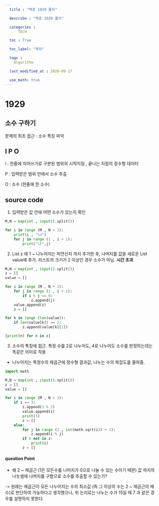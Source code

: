 ```yaml
---
  title : "백준 1929 풀이"

  describe : "백준 1929 풀이"

  categories : 
      TECH

  toc : True

  toc_label: "목차"

  tags : 
    Algorithm

  last_modified_at : 2020-09-17

  use_math: true
---
```


# 1929
## 소수 구하기

문제의 최초 접근 : 소수 특징 파악

## I P O

I : 한줄에 띄어쓰기로 구분된 범위의 시작지점 , 끝나는 지점의 정수형 데이터

P : 입력받은 범위 안에서 소수 추출

O : 소수 (한줄에 한 소수)
## source code

1. 입력받은 값 안에 어떤 소수가 있는지 확인

```python
M,N = map(int , input().split())

for i in range (M , N + 1):
    print(i , "\n")
    for j in range (1 , i + 1):
        print("\t",j)
```

2. List z 에 1 ~ 나누어지는 피연산자 까지 추가한 후, 나머지를 값을 새로운 List value에 추가. 리스트의 크기가 2 이상인 경우 소수가 아님. **시간 초과**

```python
M,N = map(int , input().split())
z = []
value = []

for i in range (M , N + 1):
    for j in range (1 , i + 1):
        if i % j == 0:
            z.append(j)
    value.append(z)
    z = []

for k in range (len(value)):
    if len(value[k]) == 2:
        z.append(value[k][1])

[print(n) for n in z]
```

3. 소수의 특징에 접근. 특정 수를 2로 나누어도, 4로 나누어도 소수를 판정하는데는 똑같은 의미로 작용

* 나누어지는 특정수의 제곱근에 정수형 결과값, 나누는 수의 복잡도를 줄여줌.

```python
import math

M,N = map(int , input().split())
z = []
value = []

for i in range (M , N + 1):
    if i == 3:
        z.append(3 % 2)
        value.append(z)
        print(3)
        z = []
    else:
        for j in range (2 , int(math.sqrt(i)) + 1):
            z.append(i % j)
        if 0 not in z:
            print(i)
        z = []
```
#### question Point
* 왜 2 ~ 제곱근 (1은 모든수를 나머지가 0으로 나눌 수 있는 수이기 때문) 값 까지의 나눗셈에 나머지를 구함으로 소수를 추출할 수 있는가?

-> 원래는 제곱근이 모든 나누어지는 수의 최소값 (즉 그 이상의 수는 2 ~ 제곱근의 배수)로 판단하여 가능하다고 생각했으나, 위 논리로는 나누는 수가 15일 때 7 과 같은 경우를 설명하지 못한다.

